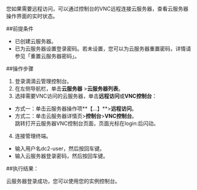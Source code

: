 您如果需要远程访问，可以通过控制台的VNC远程连接云服务器，查看云服务器操作界面的实时状态。

##前提条件

- 已创建云服务器。
- 已为云服务器设置登录密码。若未设置，您可以为云服务器重置密码，详情请参见「重置云服务器密码」。


##操作步骤

1. 登录滴滴云管理控制台。
2. 在左侧导航栏，单击**云服务器** >**云服务器列表**。
3. 选择需要VNC访问的云服务器，单击**远程访问**或**VNC控制台**：
 - 方式一：单击云服务器操作项**【…】**>**远程访问**。
 - 方式二：单击云服务器详情页>**控制台**>**VNC控制台**。<br>
跳转打开云服务器VNC控制台页面，页面光标在login:后闪动。
4. 连接管理终端。
 - 输入用户名dc2-user，然后按回车键。
 - 输入云服务器登录密码，然后按回车键。

##执行结果：

云服务器登录成功，您可以使用您的实例控制台。


